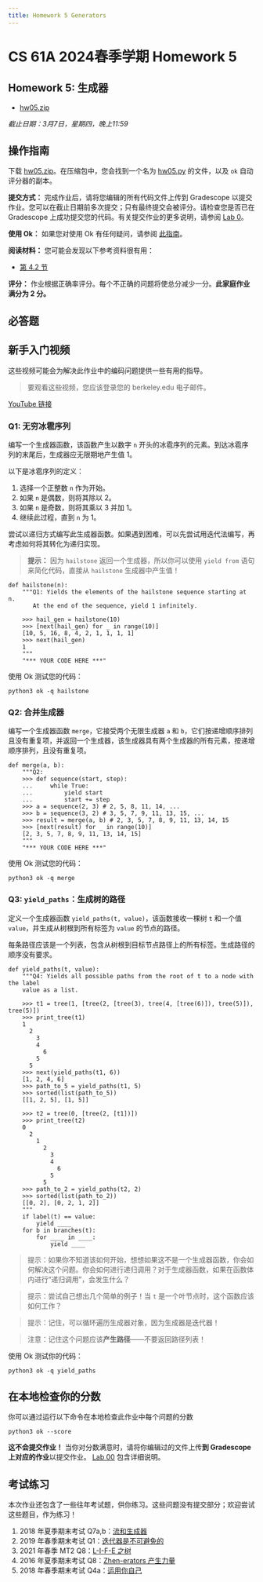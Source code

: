 ```yaml
---
title: Homework 5 Generators
---
```


# CS 61A 2024春季学期 Homework 5

## Homework 5: 生成器

-   [hw05.zip](/resource/cs61a/hw/hw05.zip)

_截止日期：3月7日，星期四，晚上11:59_

## 操作指南

下载 [hw05.zip](/resource/cs61a/hw/hw05.zip)。在压缩包中，您会找到一个名为 [hw05.py](https://cs61a.org//hw/hw05/hw05.py) 的文件，以及 `ok` 自动评分器的副本。

**提交方式：** 完成作业后，请将您编辑的所有代码文件上传到 Gradescope 以提交作业。您可以在截止日期前多次提交；只有最终提交会被评分。请检查您是否已在 Gradescope 上成功提交您的代码。有关提交作业的更多说明，请参阅 [Lab 0](https://cs61a.org/lab/lab00#task-c-submitting-the-assignment)。

**使用 Ok：** 如果您对使用 Ok 有任何疑问，请参阅 [此指南](https://cs61a.org/articles/using-ok)。

**阅读材料：** 您可能会发现以下参考资料很有用：

-   [第 4.2 节](https://www.composingprograms.com/pages/42-implicit-sequences.html)

**评分：** 作业根据正确率评分。每个不正确的问题将使总分减少一分。**此家庭作业满分为 2 分。**

## 必答题

## 新手入门视频

这些视频可能会为解决此作业中的编码问题提供一些有用的指导。

> 要观看这些视频，您应该登录您的 berkeley.edu 电子邮件。

[YouTube 链接](https://youtu.be/playlist?list=PLx38hZJ5RLZcg5Zd4EMdx9fctIYVfJvnd)

### Q1: 无穷冰雹序列

编写一个生成器函数，该函数产生以数字 `n` 开头的冰雹序列的元素。到达冰雹序列的末尾后，生成器应无限期地产生值 1。

以下是冰雹序列的定义：

1.  选择一个正整数 `n` 作为开始。
2.  如果 `n` 是偶数，则将其除以 2。
3.  如果 `n` 是奇数，则将其乘以 3 并加 1。
4.  继续此过程，直到 `n` 为 1。

尝试以递归方式编写此生成器函数。如果遇到困难，可以先尝试用迭代法编写，再考虑如何将其转化为递归实现。

> **提示：** 因为 `hailstone` 返回一个生成器，所以你可以使用 `yield from` 语句来简化代码，直接从 `hailstone` 生成器中产生值！

```
def hailstone(n):
    """Q1: Yields the elements of the hailstone sequence starting at n.
       At the end of the sequence, yield 1 infinitely.

    >>> hail_gen = hailstone(10)
    >>> [next(hail_gen) for _ in range(10)]
    [10, 5, 16, 8, 4, 2, 1, 1, 1, 1]
    >>> next(hail_gen)
    1
    """
    "*** YOUR CODE HERE ***"

```

使用 Ok 测试您的代码：

```
python3 ok -q hailstone
```

### Q2: 合并生成器

编写一个生成器函数 `merge`，它接受两个无限生成器 `a` 和 `b`，它们按递增顺序排列且没有重复项，并返回一个生成器，该生成器具有两个生成器的所有元素，按递增顺序排列，且没有重复项。

```
def merge(a, b):
    """Q2:
    >>> def sequence(start, step):
    ...     while True:
    ...         yield start
    ...         start += step
    >>> a = sequence(2, 3) # 2, 5, 8, 11, 14, ...
    >>> b = sequence(3, 2) # 3, 5, 7, 9, 11, 13, 15, ...
    >>> result = merge(a, b) # 2, 3, 5, 7, 8, 9, 11, 13, 14, 15
    >>> [next(result) for _ in range(10)]
    [2, 3, 5, 7, 8, 9, 11, 13, 14, 15]
    """
    "*** YOUR CODE HERE ***"

```

使用 Ok 测试您的代码：

```
python3 ok -q merge
```

### Q3: `yield_paths`：生成树的路径

定义一个生成器函数 `yield_paths(t, value)`，该函数接收一棵树 `t` 和一个值 `value`，并生成从树根到所有标签为 `value` 的节点的路径。

每条路径应该是一个列表，包含从树根到目标节点路径上的所有标签。生成路径的顺序没有要求。

```
def yield_paths(t, value):
    """Q4: Yields all possible paths from the root of t to a node with the label
    value as a list.

    >>> t1 = tree(1, [tree(2, [tree(3), tree(4, [tree(6)]), tree(5)]), tree(5)])
    >>> print_tree(t1)
    1
      2
        3
        4
          6
        5
      5
    >>> next(yield_paths(t1, 6))
    [1, 2, 4, 6]
    >>> path_to_5 = yield_paths(t1, 5)
    >>> sorted(list(path_to_5))
    [[1, 2, 5], [1, 5]]

    >>> t2 = tree(0, [tree(2, [t1])])
    >>> print_tree(t2)
    0
      2
        1
          2
            3
            4
              6
            5
          5
    >>> path_to_2 = yield_paths(t2, 2)
    >>> sorted(list(path_to_2))
    [[0, 2], [0, 2, 1, 2]]
    """
    if label(t) == value:
        yield ____
    for b in branches(t):
        for ____ in ____:
            yield ____
```

> 提示：如果你不知道该如何开始，想想如果这不是一个生成器函数，你会如何解决这个问题。你会如何进行递归调用？对于生成器函数，如果在函数体内进行“递归调用”，会发生什么？

> 提示：尝试自己想出几个简单的例子！当 `t` 是一个叶节点时，这个函数应该如何工作？

> 提示：记住，可以循环遍历生成器对象，因为生成器是迭代器！

> 注意：记住这个问题应该**产生路径**——不要返回路径列表！

使用 Ok 测试你的代码：

```
python3 ok -q yield_paths
```

## 在本地检查你的分数

你可以通过运行以下命令在本地检查此作业中每个问题的分数

```
python3 ok --score
```

**这不会提交作业！** 当你对分数满意时，请将你编辑过的文件上传**到 Gradescope 上对应的作业**以提交作业。 [Lab 00](https://cs61a.org/lab/lab00/#submit-with-gradescope) 包含详细说明。

## 考试练习

本次作业还包含了一些往年考试题，供你练习。这些问题没有提交部分；欢迎尝试这些题目，作为练习！

1.  2018 年夏季期末考试 Q7a,b：[流和生成器](https://inst.eecs.berkeley.edu/~cs61a/su18/assets/pdfs/61a-su18-final.pdf#page=9)
2.  2019 年春季期末考试 Q1：[迭代器是不可避免的](https://cs61a.org/exam/sp19/final/61a-sp19-final.pdf#page=2)
3.  2021 年春季 MT2 Q8：[L-I-F-E 之树](https://cs61a.org/exam/sp21/mt2/61a-sp21-mt2.pdf#page=18)
4.  2016 年夏季期末考试 Q8：[Zhen-erators 产生力量](https://inst.eecs.berkeley.edu//~cs61a/su16/assets/pdfs/61a-su16-final.pdf#page=13)
5.  2018 年春季期末考试 Q4a：[运用你自己](https://inst.eecs.berkeley.edu/~cs61a/sp18/assets/pdfs/61a-sp18-final.pdf#page=5)
